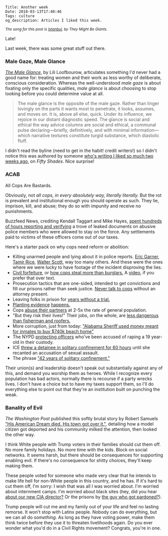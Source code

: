     Title: Another week
    Date: 2018-03-13T17:40:46
    Tags: culture
    og_description: Articles I liked this week.

<small><em>The song for this post is <a href="https://www.youtube.com/watch?v=5rHRd6Cl-tQ">Istanbul</a>, by They Might Be Giants.</em></small>

Late!

Last week, there was some great stuff out there.

### Male Gaze, Male Glance

_[The Male Glance][1]_, by Lili Loofbourow, articulates something I'd never had
a good name for: treating women and their work as less worthy of deliberate,
conscious consideration. Whereas the well-understood _male gaze_ is about
fixating only the specific qualities, _male glance_ is about choosing to stop looking
before you could determine value at all.

> The male glance is the opposite of the male gaze. Rather than linger lovingly
> on the parts it wants most to penetrate, it looks, assumes, and moves on. It
> is, above all else, quick. Under its influence, we rejoice in our distant
> diagnostic speed. The glance is social and ethical the way advice columns are
> social and ethical, a communal pulse declaring—briefly, definitively, and with
> minimal information—which narrative textures constitute turgid substance,
> which diastolic fluff.

I didn't read the byline (need to get in the habit! credit writers!) so I didn't
notice this was authored by someone [who's writing I liked so much two weeks
ago][2], on _Fifty Shades_. Nice surprise!

### ACAB

All Cops Are Bastards.

Obviously, not _all cops, in every absolutely way, literally literally._ But the
rot is prevalent and institutional enough you should operate as such. They lie,
imprison, kill, and abuse; they do so with impunity and receive no punishments.

Buzzfeed News, crediting Kendall Taggart and Mike Hayes, [spent hundreds of hours
reporting and verifying][3] a trove of leaked documents on abusive police members
who were allowed to stay on the force. Any settlements paid to victims of these
officers come out of our taxes.

Here's a starter pack on why cops need reform or abolition:

* Killing unarmed people and lying about it in police reports. [Eric
  Garner][18], [Tamir Rice][19], [Walter Scott][17], way too many others.
  And these were the ones where we were lucky to have footage of the incident
  disproving the lies.
* [Civil forfeiture][8], or [how cops steal more than burglars.][7] A
  [video][20], if you prefer that over text.
* Prosecution tactics that are one-sided, intended to get convictions and fill
  our prisons rather than seek justice. [Never talk to cops][9] without an
  attorney present.
* Leaving folks in prison for [years without a trial.][11]
* [Planting evidence][12] [happens.][13]
* Cops [abuse their partners][15] at 2-5x the rate of general population.
* "But they risk their lives!" Their jobs, on the whole, are [less dangerous than
  fisherman and roofers.][16]
* More corruption, just from today: ["Alabama Sheriff used money meant for
  inmates to buy $740k beach home"][21]
* The NYPD [protecting officers][22] who've been accused of raping a 19 year-old in
  their custody.
* ICE [threw a detainee in solitary confinement for 60 hours][23] until she recanted
  an accusation of sexual assault.
* The phrase ["42 years of solitary confinement."][24]

Their union(s) and leadership doesn't speak out substantially against any of
this, and demand you worship them as heroes. While I recognize every population
has bad actors, normally there is recourse if a party wrecks lives. I don't have
a choice but to have my taxes support them, so I'll do everything else to point
out that they're an institution built on punching the weak.

### Banality of Evil

_The Washington Post_ published this softly brutal story by Robert Samuels ["His
American Dream died. His town got over it."][4], detailing how a model citizen
got deported and his community milked the attention, then looked the other way.

I think White people with Trump voters in their families should cut them off. No
more family holidays. No more time with the kids. Block on social networks. It
seems harsh, but there should be consequences for supporting enabling evil. If
there's no consequence for shitty choices, they'll keep making them.

These people voted for someone who made very clear that he intends to make life
hell for non-White people in this country, and he has. If it's hard to cut them
off, I'm sorry: I wish that was all I was worried about. I'm worried about
internment camps. I'm worried about black sites (hey, did you hear [about our
new CIA director?][5] Or the prisons by [the guy who got pardoned?][6]).

Trump people will cut me and my family out of your life and feel no lasting
remorse. It won't stop with Latinx people. Nobody can do everything, but we can
all do _something_. As long as they have voting power, make them think twice
before they use it to threaten livelihoods again. Do you ever wonder what you'd
do in a Civil Rights movement? Congrats, you're in one.

   [1]: http://www.vqronline.org/essays-articles/2018/03/male-glance
   [2]: /2018/02/this-week.html#On-Fifty-Shades
   [3]: https://www.buzzfeed.com/kendalltaggart/secret-nypd-files-hundreds-of-officers-committed-serious
   [4]: https://www.washingtonpost.com/news/national/wp/2018/03/11/feature/a-beloved-restaurant-owner-was-deported-a-community-was-in-uproar-then-it-moved-on/
   [5]: https://www.newyorker.com/news/news-desk/the-new-c-i-a-deputy-chiefs-black-site-past
   [6]: https://www.thedailybeast.com/inmates-left-to-rot-in-120-degree-heat
   [7]: https://www.armstrongeconomics.com/international-news/north_america/americas-current-economy/police-civil-asset-forfeitures-exceed-all-burglaries-in-2014/
   [8]: https://www.washingtonpost.com/sf/investigative/collection/stop-and-seize-2/
   [9]: https://www.youtube.com/watch?v=d-7o9xYp7eE
   [10]: https://www.cbsnews.com/news/annie-dookhan-chemist-at-mass-crime-lab-arrested-for-allegedly-mishandling-over-60000-samples/
   [11]: https://www.newyorker.com/magazine/2014/10/06/before-the-law
   [12]: https://www.cbsnews.com/news/baltimore-cop-indicted-after-video-leads-to-allegations-he-planted-evidence/
   [13]: https://www.vox.com/policy-and-politics/2017/11/14/16649034/lapd-police-plant-evidence-ronald-shields
   [15]: https://www.theatlantic.com/national/archive/2014/09/police-officers-who-hit-their-wives-or-girlfriends/380329/
   [16]: https://www.huffingtonpost.com/blake-fleetwood/how-dangerous-is-police-w_b_6373798.html
   [17]: https://en.wikipedia.org/wiki/Shooting_of_Walter_Scott
   [18]: https://en.wikipedia.org/wiki/Death_of_Eric_Garner
   [19]: https://en.wikipedia.org/wiki/Shooting_of_Tamir_Rice
   [20]: https://www.youtube.com/watch?v=3kEpZWGgJks
   [21]: https://twitter.com/i/moments/973668542443868161
   [22]: https://www.buzzfeed.com/albertsamaha/this-teenager-accused-two-on-duty-cops-of-rape-she-had-no?utm_term=.ro0QdKgw08#.rfdrW4gwD3
   [23]: https://www.dailykos.com/stories/2018/2/14/1741308/-ICE-allegedly-threw-a-detainee-in-solitary-for-60-hours-in-demand-she-recant-sexual-abuse-claims
   [24]: http://www.independent.co.uk/news/world/americas/former-black-panther-herman-wallace-dies-days-after-judge-overturns-murder-conviction-that-saw-him-8859711.html

